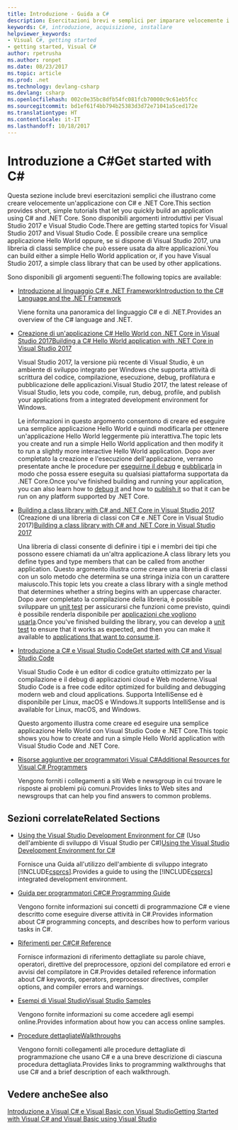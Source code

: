 ```yaml
---
title: Introduzione - Guida a C#
description: Esercitazioni brevi e semplici per imparare velocemente i concetti introduttivi relativi a C# e come scrivere applicazioni .NET Core.
keywords: C#, introduzione, acquisizione, installare
helpviewer_keywords:
- Visual C#, getting started
- getting started, Visual C#
author: rpetrusha
ms.author: ronpet
ms.date: 08/23/2017
ms.topic: article
ms.prod: .net
ms.technology: devlang-csharp
ms.devlang: csharp
ms.openlocfilehash: 002c0e35bc8dfb54fc081fcb70000c9c61eb5fcc
ms.sourcegitcommit: bd1ef61f4bb794b25383d3d72e71041a5ced172e
ms.translationtype: HT
ms.contentlocale: it-IT
ms.lasthandoff: 10/18/2017
---
```

# <a name="get-started-with-c"></a><span data-ttu-id="af559-104">Introduzione a C#</span><span class="sxs-lookup"><span data-stu-id="af559-104">Get started with C#</span></span> #

<span data-ttu-id="af559-105">Questa sezione include brevi esercitazioni semplici che illustrano come creare velocemente un'applicazione con C# e .NET Core.</span><span class="sxs-lookup"><span data-stu-id="af559-105">This section provides short, simple tutorials that let you quickly build an application using C# and .NET Core.</span></span> <span data-ttu-id="af559-106">Sono disponibili argomenti introduttivi per Visual Studio 2017 e Visual Studio Code.</span><span class="sxs-lookup"><span data-stu-id="af559-106">There are getting started topics for Visual Studio 2017 and Visual Studio Code.</span></span> <span data-ttu-id="af559-107">È possibile creare una semplice applicazione Hello World oppure, se si dispone di Visual Studio 2017, una libreria di classi semplice che può essere usata da altre applicazioni.</span><span class="sxs-lookup"><span data-stu-id="af559-107">You can build either a simple Hello World application or, if you have Visual Studio 2017, a simple class library that can be used by other applications.</span></span>

<span data-ttu-id="af559-108">Sono disponibili gli argomenti seguenti:</span><span class="sxs-lookup"><span data-stu-id="af559-108">The following topics are available:</span></span>

* [<span data-ttu-id="af559-109">Introduzione al linguaggio C# e .NET Framework</span><span class="sxs-lookup"><span data-stu-id="af559-109">Introduction to the C# Language and the .NET Framework</span></span>](introduction-to-the-csharp-language-and-the-net-framework.md)

     <span data-ttu-id="af559-110">Viene fornita una panoramica del linguaggio C# e di .NET.</span><span class="sxs-lookup"><span data-stu-id="af559-110">Provides an overview of the C# language and .NET.</span></span>

* [<span data-ttu-id="af559-111">Creazione di un'applicazione C# Hello World con .NET Core in Visual Studio 2017</span><span class="sxs-lookup"><span data-stu-id="af559-111">Building a C# Hello World application with .NET Core in Visual Studio 2017</span></span>](../../core/tutorials/with-visual-studio.md)

   <span data-ttu-id="af559-112">Visual Studio 2017, la versione più recente di Visual Studio, è un ambiente di sviluppo integrato per Windows che supporta attività di scrittura del codice, compilazione, esecuzione, debug, profilatura e pubblicazione delle applicazioni.</span><span class="sxs-lookup"><span data-stu-id="af559-112">Visual Studio 2017, the latest release of Visual Studio, lets you code, compile, run, debug, profile, and publish your applications from a integrated development environment for Windows.</span></span>

   <span data-ttu-id="af559-113">Le informazioni in questo argomento consentono di creare ed eseguire una semplice applicazione Hello World e quindi modificarla per ottenere un'applicazione Hello World leggermente più interattiva.</span><span class="sxs-lookup"><span data-stu-id="af559-113">The topic lets you create and run a simple Hello World application and then modify it to run a slightly more interactive Hello World application.</span></span> <span data-ttu-id="af559-114">Dopo aver completato la creazione e l'esecuzione dell'applicazione, verranno presentate anche le procedure per [eseguirne il debug](../../core/tutorials/debugging-with-visual-studio.md) e [pubblicarla](../../core/tutorials/publishing-with-visual-studio.md) in modo che possa essere eseguita su qualsiasi piattaforma supportata da .NET Core.</span><span class="sxs-lookup"><span data-stu-id="af559-114">Once you've finished building and running your application, you can also learn how to [debug it](../../core/tutorials/debugging-with-visual-studio.md) and how to [publish it](../../core/tutorials/publishing-with-visual-studio.md) so that it can be run on any platform supported by .NET Core.</span></span>

* <span data-ttu-id="af559-115">[Building a class library with C# and .NET Core in Visual Studio 2017](../../core/tutorials/library-with-visual-studio.md) (Creazione di una libreria di classi con C# e .NET Core in Visual Studio 2017)</span><span class="sxs-lookup"><span data-stu-id="af559-115">[Building a class library with C# and .NET Core in Visual Studio 2017](../../core/tutorials/library-with-visual-studio.md)</span></span>

   <span data-ttu-id="af559-116">Una libreria di classi consente di definire i tipi e i membri dei tipi che possono essere chiamati da un'altra applicazione.</span><span class="sxs-lookup"><span data-stu-id="af559-116">A class library lets you define types and type members that can be called from another application.</span></span> <span data-ttu-id="af559-117">Questo argomento illustra come creare una libreria di classi con un solo metodo che determina se una stringa inizia con un carattere maiuscolo.</span><span class="sxs-lookup"><span data-stu-id="af559-117">This topic lets you create a class library with a single method that determines whether a string begins with an uppercase character.</span></span> <span data-ttu-id="af559-118">Dopo aver completato la compilazione della libreria, è possibile sviluppare un [unit test](../../core/tutorials/testing-library-with-visual-studio.md) per assicurarsi che funzioni come previsto, quindi è possibile renderla disponibile per [applicazioni che vogliono usarla](../../core/tutorials/consuming-library-with-visual-studio.md).</span><span class="sxs-lookup"><span data-stu-id="af559-118">Once you've finished building the library, you can develop a [unit test](../../core/tutorials/testing-library-with-visual-studio.md) to ensure that it works as expected, and then you can make it available to [applications that want to consume it](../../core/tutorials/consuming-library-with-visual-studio.md).</span></span>

* [<span data-ttu-id="af559-119">Introduzione a C# e Visual Studio Code</span><span class="sxs-lookup"><span data-stu-id="af559-119">Get started with C# and Visual Studio Code</span></span>](../../core/tutorials/with-visual-studio-code.md)

   <span data-ttu-id="af559-120">Visual Studio Code è un editor di codice gratuito ottimizzato per la compilazione e il debug di applicazioni cloud e Web moderne.</span><span class="sxs-lookup"><span data-stu-id="af559-120">Visual Studio Code is a free code editor optimized for building and debugging modern web and cloud applications.</span></span> <span data-ttu-id="af559-121">Supporta IntelliSense ed è disponibile per Linux, macOS e Windows.</span><span class="sxs-lookup"><span data-stu-id="af559-121">It supports IntelliSense and is available for Linux, macOS, and Windows.</span></span>

   <span data-ttu-id="af559-122">Questo argomento illustra come creare ed eseguire una semplice applicazione Hello World con Visual Studio Code e .NET Core.</span><span class="sxs-lookup"><span data-stu-id="af559-122">This topic shows you how to create and run a simple Hello World application with Visual Studio Code and .NET Core.</span></span>

* [<span data-ttu-id="af559-123">Risorse aggiuntive per programmatori Visual C#</span><span class="sxs-lookup"><span data-stu-id="af559-123">Additional Resources for Visual C# Programmers</span></span>](additional-resources.md)

   <span data-ttu-id="af559-124">Vengono forniti i collegamenti a siti Web e newsgroup in cui trovare le risposte ai problemi più comuni.</span><span class="sxs-lookup"><span data-stu-id="af559-124">Provides links to Web sites and newsgroups that can help you find answers to common problems.</span></span>

## <a name="related-sections"></a><span data-ttu-id="af559-125">Sezioni correlate</span><span class="sxs-lookup"><span data-stu-id="af559-125">Related Sections</span></span>

* <span data-ttu-id="af559-126">[Using the Visual Studio Development Environment for C#](/visualstudio/csharp-ide/using-the-visual-studio-development-environment-for-csharp) (Uso dell'ambiente di sviluppo di Visual Studio per C#)</span><span class="sxs-lookup"><span data-stu-id="af559-126">[Using the Visual Studio Development Environment for C#](/visualstudio/csharp-ide/using-the-visual-studio-development-environment-for-csharp)</span></span>  

    <span data-ttu-id="af559-127">Fornisce una Guida all'utilizzo dell'ambiente di sviluppo integrato [!INCLUDE[csprcs](~/includes/csprcs-md.md)].</span><span class="sxs-lookup"><span data-stu-id="af559-127">Provides a guide to using the [!INCLUDE[csprcs](~/includes/csprcs-md.md)] integrated development environment.</span></span>

* [<span data-ttu-id="af559-128">Guida per programmatori C#</span><span class="sxs-lookup"><span data-stu-id="af559-128">C# Programming Guide</span></span>](../../csharp/programming-guide/index.md)

    <span data-ttu-id="af559-129">Vengono fornite informazioni sui concetti di programmazione C# e viene descritto come eseguire diverse attività in C#.</span><span class="sxs-lookup"><span data-stu-id="af559-129">Provides information about C# programming concepts, and describes how to perform various tasks in C#.</span></span>

* [<span data-ttu-id="af559-130">Riferimenti per C#</span><span class="sxs-lookup"><span data-stu-id="af559-130">C# Reference</span></span>](../../csharp/language-reference/index.md)

    <span data-ttu-id="af559-131">Fornisce informazioni di riferimento dettagliate su parole chiave, operatori, direttive del preprocessore, opzioni del compilatore ed errori e avvisi del compilatore in C#.</span><span class="sxs-lookup"><span data-stu-id="af559-131">Provides detailed reference information about C# keywords, operators, preprocessor directives, compiler options, and compiler errors and warnings.</span></span>

* [<span data-ttu-id="af559-132">Esempi di Visual Studio</span><span class="sxs-lookup"><span data-stu-id="af559-132">Visual Studio Samples</span></span>](/visualstudio/ide/visual-studio-samples)

    <span data-ttu-id="af559-133">Vengono fornite informazioni su come accedere agli esempi online.</span><span class="sxs-lookup"><span data-stu-id="af559-133">Provides information about how you can access online samples.</span></span>

* [<span data-ttu-id="af559-134">Procedure dettagliate</span><span class="sxs-lookup"><span data-stu-id="af559-134">Walkthroughs</span></span>](../../csharp/walkthroughs.md)

    <span data-ttu-id="af559-135">Vengono forniti collegamenti alle procedure dettagliate di programmazione che usano C# e a una breve descrizione di ciascuna procedura dettagliata.</span><span class="sxs-lookup"><span data-stu-id="af559-135">Provides links to programming walkthroughs that use C# and a brief description of each walkthrough.</span></span>

## <a name="see-also"></a><span data-ttu-id="af559-136">Vedere anche</span><span class="sxs-lookup"><span data-stu-id="af559-136">See also</span></span>
 [<span data-ttu-id="af559-137">Introduzione a Visual C# e Visual Basic con Visual Studio</span><span class="sxs-lookup"><span data-stu-id="af559-137">Getting Started with Visual C# and Visual Basic using Visual Studio</span></span>](/visualstudio/ide/getting-started-with-visual-csharp-and-visual-basic)